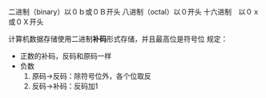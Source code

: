 
二进制（binary）以０ｂ或０Ｂ开头
八进制（octal）以０开头
十六进制　以０ｘ或０Ｘ开头

计算机数据存储使用二进制**补码**形式存储，并且最高位是符号位
规定：
- 正数的补码，反码和原码一样
- 负数
	1. 原码->反码：除符号位外，各个位取反
	2. 反码->补码：反码加1
